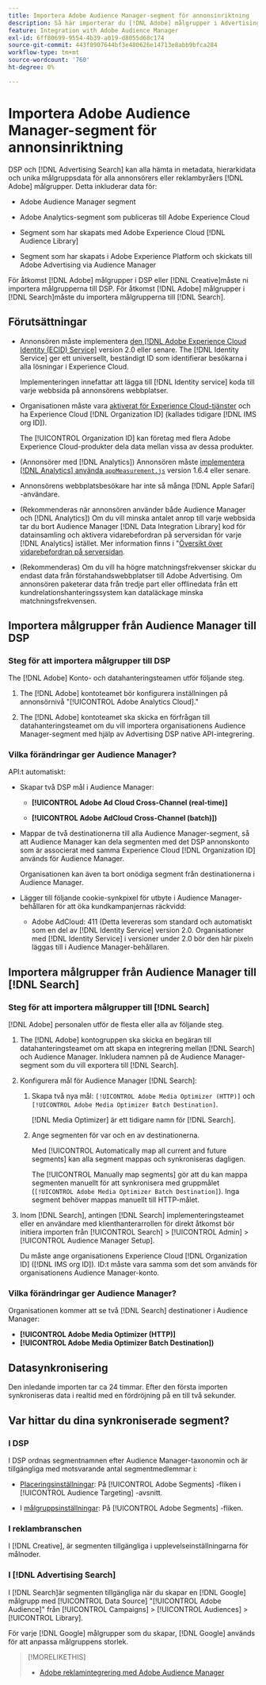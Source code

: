 ```yaml
---
title: Importera Adobe Audience Manager-segment för annonsinriktning
description: Så här importerar du [!DNL Adobe] målgrupper i Advertising DSP and Search med Adobe Audience Manager
feature: Integration with Adobe Audience Manager
exl-id: 6ff80699-9554-4b39-a019-d8055d68c174
source-git-commit: 443f8907644bf3e480626e14713e8abb9bfca284
workflow-type: tm+mt
source-wordcount: '760'
ht-degree: 0%

---
```


# Importera Adobe Audience Manager-segment för annonsinriktning

DSP och [!DNL Advertising Search] kan alla hämta in metadata, hierarkidata och unika målgruppsdata för alla annonsörers eller reklambyråers [!DNL Adobe] målgrupper<!-- segments or audiences? Standardize terms per AAM's docs -->. Detta inkluderar data för:

* Adobe Audience Manager segment

* Adobe Analytics-segment som publiceras till Adobe Experience Cloud

* Segment som har skapats med Adobe Experience Cloud [!DNL Audience Library]

* Segment som har skapats i Adobe Experience Platform och skickats till Adobe Advertising via Audience Manager

För åtkomst [!DNL Adobe] målgrupper i DSP eller [!DNL Creative]måste ni importera målgrupperna till DSP. För åtkomst [!DNL Adobe] målgrupper i [!DNL Search]måste du importera målgrupperna till [!DNL Search].

## Förutsättningar

* Annonsören måste implementera [den [!DNL Adobe Experience Cloud Identity (ECID) Service]](https://experienceleague.adobe.com/docs/id-service/using/intro/overview.html) version 2.0 eller senare. The [!DNL Identity Service] ger ett universellt, beständigt ID som identifierar besökarna i alla lösningar i Experience Cloud.

   Implementeringen innefattar att lägga till [!DNL Identity service] koda till varje webbsida på annonsörens webbplatser.

* Organisationen måste vara [aktiverat för Experience Cloud-tjänster](https://experienceleague.adobe.com/docs/core-services/interface/services/core-services.html) och ha Experience Cloud [!DNL Organization ID] (kallades tidigare [!DNL IMS org ID]).

   The [!UICONTROL Organization ID] kan företag med flera Adobe Experience Cloud-produkter dela data mellan vissa av dessa produkter.

* (Annonsörer med [!DNL Analytics]) Annonsören måste [implementera [!DNL Analytics] använda `appMeasurement.js`](https://experienceleague.adobe.com/docs/analytics/implementation/js/overview.html) version 1.6.4 eller senare.

* Annonsörens webbplatsbesökare har inte så många [!DNL Apple Safari] -användare.

* (Rekommenderas när annonsören använder både Audience Manager och [!DNL Analytics]) Om du vill minska antalet anrop till varje webbsida tar du bort Audience Manager [!DNL Data Integration Library] kod för datainsamling och aktivera vidarebefordran på serversidan för varje [!DNL Analytics] istället. Mer information finns i &quot;[Översikt över vidarebefordran på serversidan](https://experienceleague.adobe.com/docs/analytics/admin/admin-tools/server-side-forwarding/ssf.html).

* (Rekommenderas) Om du vill ha högre matchningsfrekvenser skickar du endast data från förstahandswebbplatser till Adobe Advertising. Om annonsören paketerar data från tredje part eller offlinedata från ett kundrelationshanteringssystem kan dataläckage minska matchningsfrekvensen.

## Importera målgrupper från Audience Manager till DSP

### Steg för att importera målgrupper till DSP

The [!DNL Adobe] Konto- och datahanteringsteamen utför följande steg.

1. The [!DNL Adobe] kontoteamet bör konfigurera inställningen på annonsörnivå &quot;[!UICONTROL Adobe Analytics Cloud].&quot;

1. The [!DNL Adobe] kontoteamet ska skicka en förfrågan<!-- Submit a request as a JIRA task? --> till datahanteringsteamet<!-- implementation team? --> om du vill importera organisationens Audience Manager-segment med hjälp av Advertising DSP native API-integrering.

### Vilka förändringar ger Audience Manager?

API:t automatiskt:

* Skapar två DSP mål i Audience Manager:

   * **[!UICONTROL Adobe Ad Cloud Cross-Channel (real-time)]**

   * **[!UICONTROL Adobe AdCloud Cross-Channel (batch)])**

* Mappar de två destinationerna till alla Audience Manager-segment, så att Audience Manager kan dela segmenten med det DSP annonskonto som är associerat med samma Experience Cloud [!DNL Organization ID] används för Audience Manager. <!-- Verify -->

   Organisationen kan även ta bort onödiga segment från destinationerna i Audience Manager.

* Lägger till följande cookie-synkpixel för utbyte i Audience Manager-behållaren för att öka kundkampanjernas räckvidd:

   * Adobe AdCloud: 411 (Detta levereras som standard och automatiskt som en del av [!DNL Identity Service] version 2.0. Organisationer med [!DNL Identity Service] i versioner under 2.0 bör den här pixeln läggas till i Audience Manager-behållaren.

## Importera målgrupper från Audience Manager till [!DNL Search]

### Steg för att importera målgrupper till [!DNL Search]

[!DNL Adobe] personalen utför de flesta eller alla av följande steg.

1. The [!DNL Adobe] kontogruppen ska skicka en begäran till datahanteringsteamet om att skapa en integrering mellan [!DNL Search] och Audience Manager. Inkludera namnen på de Audience Manager-segment som du vill exportera till [!DNL Search].

1. Konfigurera mål för Audience Manager [!DNL Search]:

   1. Skapa två nya mål: `[!UICONTROL Adobe Media Optimizer (HTTP)]` och `[!UICONTROL Adobe Media Optimizer Batch Destination]`.

      [!DNL Media Optimizer] är ett tidigare namn för [!DNL Search].

   1. Ange segmenten för var och en av destinationerna.

      Med [!UICONTROL Automatically map all current and future segments] kan alla segment mappas och synkroniseras dagligen.

      The [!UICONTROL Manually map segments] gör att du kan mappa segmenten manuellt för att synkronisera med gruppmålet (`[!UICONTROL Adobe Media Optimizer Batch Destination]`). Inga segment behöver mappas manuellt till HTTP-målet.

1. Inom [!DNL Search], antingen [!DNL Search] implementeringsteamet eller en användare med klienthanterarrollen för direkt åtkomst bör initiera importen från [!UICONTROL Search] > [!UICONTROL Admin] > [!UICONTROL Audience Manager Setup].

   Du måste ange organisationens Experience Cloud [!DNL Organization ID] ([!DNL IMS org ID]). ID:t måste vara samma som det som används för organisationens Audience Manager-konto.

### Vilka förändringar ger Audience Manager?

Organisationen kommer att se två [!DNL Search] destinationer i Audience Manager:

* **[!UICONTROL Adobe Media Optimizer (HTTP)]**
* **[!UICONTROL Adobe Media Optimizer Batch Destination])**

## Datasynkronisering

Den inledande importen tar ca 24 timmar. Efter den första importen synkroniseras data i realtid med en fördröjning på en till två sekunder.

<!--
### How DSP Syncs the Data

DSP syncs the data automatically using the [!DNL Adobe Experience Cloud Identity (ECID) Service]. During synchronization, the [!DNL ECID Service] calls Adobe Advertising at [!DNL cm.eversttech.net]. Because Adobe Advertising is a trusted domain, ID syncs take place from parent pages rather than within the destination publishing iframes, as they do with most third-party activation partners. Audience Manager identifies unique users by device IDs, using the [Audience Manager [!DNL Unique User ID (AAM UUID)]](https://experienceleague.adobe.com/docs/audience-manager/user-guide/reference/ids-in-aam.html#global-device-ids), also called the [!DNL Device ID].

![Synchronization of [!DNL Adobe] audiences in DSP](/help/integrations/assets/audience-manager-sync.png)

### How Search Syncs the Data
-->

<!-- 
Segment membership data is sent only after one of the following events occurs:

* (Advertisers with DSP):

  * The segment is targeted in an Adobe Advertising display ad.

  * The segment is added to the [!DNL Adobe AdCloud Cross-Channel] batch and real-time destinations within the Audience Manager user interface.

* (Advertisers with [!DNL Search]):

  * The segment is targeted in an Adobe Advertising search ad.

  * The segment is added to the [!DNL Adobe Media Optimizer] batch and HTTP destinations within the Audience Manager user interface.
 -->
<!-- Is membership data/whatever available in Creative? If so, does it show the same as DSP? -->

## Var hittar du dina synkroniserade segment?

### I DSP

I DSP ordnas segmentnamnen efter Audience Manager-taxonomin och är tillgängliga med motsvarande antal segmentmedlemmar i:

* [Placeringsinställningar](/help/dsp/campaign-management/placements/placement-settings.md#audience-targeting): På [!UICONTROL Adobe Segments] -fliken i [!UICONTROL Audience Targeting] -avsnitt.

* I [målgruppsinställningar](/help/dsp/audiences/audience-settings.md): På [!UICONTROL Adobe Segments] -fliken.

### I reklambranschen

I [!DNL Creative], är segmenten tillgängliga i upplevelseinställningarna för målnoder.

### I [!DNL Advertising Search]

I [!DNL Search]är segmenten tillgängliga när du skapar en [!DNL Google] målgrupp med [!UICONTROL Data Source] &quot;[!UICONTROL Adobe Audience]&quot; från [!UICONTROL Campaigns] > [!UICONTROL Audiences] > [!UICONTROL Library].

För varje [!DNL Google] målgrupper som du skapar, [!DNL Google] används för att anpassa målgruppens storlek.

>[!MORELIKETHIS]
>
>* [Adobe reklamintegrering med Adobe Audience Manager](/help/integrations/audience-manager/overview.md)

